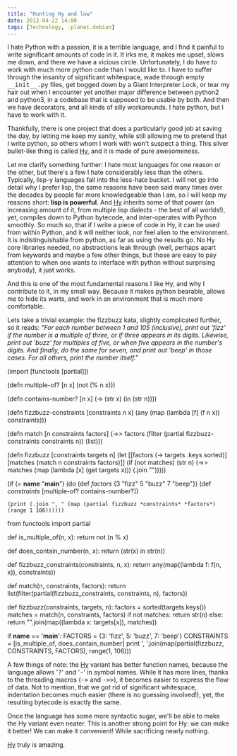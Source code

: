 ```yaml
---
title: "Hunting Hy and low"
date: 2013-04-22 14:00
tags: [Technology, .planet.debian]
---
```


I hate Python with a passion, it is a terrible language, and I find it
painful to write significant amounts of code in it. It irks me, it
makes me upset, slows me down, and there we have a vicious circle.
Unfortunately, I do have to work with much more python code than I
would like to. I have to suffer through the insanity of significant
whitespace, wade through empty <kbd>\_\_init\_\_.py</kbd> files, get
bogged down by a Giant Interpreter Lock, or tear my hair out when I
encounter yet another major difference between python2 and python3, in
a codebase that is supposed to be usable by both. And then we have
decorators, and all kinds of silly workarounds. I hate python, but I
have to work with it.

Thankfully, there is one project that does a particularly good job at
saving the day, by letting me keep my sanity, while still allowing me
to pretend that I write python, so others whom I work with won't
suspect a thing. This silver bullet-like thing is called [Hy][hy], and
it is made of pure awesomeness.

 [hy]: http://hylang.org/

<!-- more -->

Let me clarify something further: I hate most languages for one reason
or the other, but there's a few I hate considerably less than the
others. Typically, lisp-y languages fall into the less-hate bucket. I
will not go into detail why I prefer lisp, the same reasons have been
said many times over the decades by people far more knowledgeable than
I am, so I will keep my reasons short: **lisp is powerful**. And
[Hy][hy] inherits some of that power (an increasing amount of it, from
multiple lisp dialects - the best of all worlds!), yet, compiles down
to Python bytecode, and inter-operates with Python smoothly. So much
so, that if I write a piece of code in Hy, it can be used from within
Python, and it will neither look, nor feel alien to the environment.
It is indistinguishable from python, as far as using the results go.
No Hy core libraries needed, no abstractions leak through (well,
perhaps apart from keywords and maybe a few other things, but those
are easy to pay attention to when one wants to interface with python
without surprising anybody), it just works.

 [hy]: http://hylang.org/

And this is one of the most fundamental reasons I like Hy, and why I
contribute to it, in my small way. Because it makes python bearable,
allows me to hide its warts, and work in an environment that is much
more comfortable.

Lets take a trivial example: the fizzbuzz kata, slightly complicated
further, so it reads: <em>"For each number between 1 and 105
(inclusive), print out 'fizz' if the number is a multiple of three, or
if three appears in its digits. Likewise, print out 'buzz' for
multiples of five, or when five appears in the number's digits. And
finally, do the same for seven, and print out 'beep' in those cases.
For all others, print the number itself."</em>

<div class="row-fluid">
<div class="pygmentize span6" data-language="clojure">(import [functools [partial]])

(defn multiple-of? [n x]
  (not (% n x)))

(defn contains-number? [n x]
  (-> (str x) (in (str n))))

(defn fizzbuzz-constraints [constraints n x]
  (any (map (lambda [f] (f n x)) constraints)))

(defn match [n constraints factors]
  (->> factors
       (filter (partial fizzbuzz-constraints constraints n))
       (list)))

(defn fizzbuzz [constraints targets n]
  (let [[factors (-> targets .keys sorted)]
        [matches (match n constraints factors)]]
    (if (not matches)
      (str n)
      (->> matches
           (map (lambda [x] (get targets x)))
           (.join "")))))

(if (= __name__ "__main__")
  (do
    (def *factors* {3 "fizz" 5 "buzz" 7 "beep"})
    (def *constraints* [multiple-of? contains-number?])

    (print (.join ", " (map (partial fizzbuzz *constraints* *factors*) (range 1 106))))))
</div>

<div class="pygmentize span6" data-language="python">
from functools import partial

def is_multiple_of(n, x):
    return not (n % x)

def does_contain_number(n, x):
    return (str(x) in str(n))

def fizzbuzz_constraints(constraints, n, x):
    return any(map((lambda f: f(n, x)), constraints))

def match(n, constraints, factors):
    return list(filter(partial(fizzbuzz_constraints, constraints, n), factors))

def fizzbuzz(constraints, targets, n):
    factors = sorted(targets.keys())
    matches = match(n, constraints, factors)
    if not matches:
        return str(n)
    else:
        return "".join(map((lambda x: targets[x]), matches))

if __name__ == '__main__':
    FACTORS = {3: 'fizz', 5: 'buzz', 7: 'beep'}
    CONSTRAINTS = [is_multiple_of, does_contain_number]
    print ', '.join(map(partial(fizzbuzz, CONSTRAINTS, FACTORS), range(1, 106)))


</div>
</div>

A few things of note: the [Hy][hy] variant has better function names,
because the language allows '<kbd>?</kbd>' and '<kbd>-</kbd>' in
symbol names. While it has more lines, thanks to the threading macros
(<kbd>-&gt;</kbd> and <kbd>-&gt;&gt;</kbd>), it becomes easier to
express the flow of data. Not to mention, that we got rid of
significant whitespace, indentation becomes much easier (there is no
guessing involved!), yet, the resulting bytecode is exactly the same.

Once the language has some more syntactic sugar, we'll be able to make
the Hy variant even neater. This is another strong point for Hy: we
can make it better! We can make it convenient! While sacrificing
nearly nothing.

[Hy][hy] truly is amazing.
